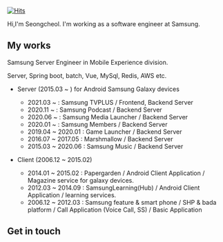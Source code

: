 [![Hits](https://hits.seeyoufarm.com/api/count/incr/badge.svg?url=https%3A%2F%2Fgithub.com%2FSeongcheolHong%2FSeongcheolHong)](https://hits.seeyoufarm.com)

Hi,I'm Seongcheol. I'm working as a software engineer at Samsung.

<!--
**SeongcheolHong/SeongcheolHong** is a ✨ _special_ ✨ repository because its `README.md` (this file) appears on your GitHub profile.

Here are some ideas to get you started:

- 🔭 I’m currently working on ...
- 🌱 I’m currently learning ...
- 👯 I’m looking to collaborate on ...
- 🤔 I’m looking for help with ...
- 💬 Ask me about ...
- 📫 How to reach me: ...
- 😄 Pronouns: ...
- ⚡ Fun fact: ...
-->

## My works
Samsung Server Engineer in Mobile Experience division. 

Server, Spring boot, batch, Vue, MySql, Redis, AWS etc.

* Server (2015.03 ~ ) for Android Samsung Galaxy devices
  - 2021.03 ~ : Samsung TVPLUS / Frontend, Backend Server
  - 2020.11 ~ : Samsung Podcast / Backend Server
  - 2020.06 ~ : Samsung Media Launcher / Backend Server
  - 2020.01 ~ : Samsung Members / Backend Server
  - 2019.04 ~ 2020.01 : Game Launcher / Backend Server
  - 2016.07 ~ 2017.05 : Marshmallow / Backend Server
  - 2015.03 ~ 2020.06 : Samsung Music / Backend Server

* Client (2006.12 ~ 2015.02)
  - 2014.01 ~ 2015.02 : Papergarden / Android Client Application / Magazine service for galaxy devices.
  - 2012.03 ~ 2014.09 : SamsungLearning(Hub) / Android Client Application / learning services.
  - 2006.12 ~ 2012.03 : Samsung feature & smart phone / SHP & bada platform / Call Application (Voice Call, SS) / Basic Application

## Get in touch


